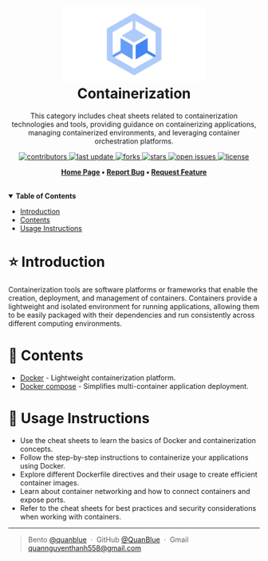 <h1 align="center">
  <img src="./assets/containerization-logo.png" alt="icon" height="150"></img>
  <br>
  <b>Containerization</b>
</h1>

<p align="center"> This category includes cheat sheets related to containerization technologies and tools, providing guidance on containerizing applications, managing containerized environments, and leveraging container orchestration platforms.</p>

<!-- Badges -->
<p align="center">
  <a href="https://github.com/quanblue/tech-cheatsheets/graphs/contributors">
    <img src="https://img.shields.io/github/contributors/quanblue/tech-cheatsheets" alt="contributors" />
  </a>
  <a href="">
    <img src="https://img.shields.io/github/last-commit/quanblue/tech-cheatsheets" alt="last update" />
  </a>
  <a href="https://github.com/quanblue/tech-cheatsheets/network/members">
    <img src="https://img.shields.io/github/forks/quanblue/tech-cheatsheets" alt="forks" />
  </a>
  <a href="https://github.com/quanblue/tech-cheatsheets/stargazers">
    <img src="https://img.shields.io/github/stars/quanblue/tech-cheatsheets" alt="stars" />
  </a>
  <a href="https://github.com/quanblue/tech-cheatsheets/issues/">
    <img src="https://img.shields.io/github/issues/quanblue/tech-cheatsheets" alt="open issues" />
  </a>
  <a href="https://github.com/quanblue/tech-cheatsheets/blob/master/LICENSE">
    <img src="https://img.shields.io/github/license/quanblue/tech-cheatsheets.svg" alt="license" />
  </a>
</p>

<p align="center">
  <b>
      <a href="https://github.com/quanblue/tech-cheatsheets">Home Page</a> •
      <a href="https://github.com/quanblue/tech-cheatsheets/issues/">Report Bug</a> •
      <a href="https://github.com/quanblue/tech-cheatsheets/issues/">Request Feature</a>
  </b>
</p>

<br/>

<details open>
<summary><b>Table of Contents</b></summary>

-  [Introduction](#star-introduction)
-  [Contents](#open_book-contents)
-  [Usage Instructions](#rainbow-usage-instructions)

# :star: Introduction

Containerization tools are software platforms or frameworks that enable the creation, deployment, and management of containers. Containers provide a lightweight and isolated environment for running applications, allowing them to be easily packaged with their dependencies and run consistently across different computing environments.

# :open_book: Contents

-  [Docker](https://github.com/quanblue/tech-cheatsheets/tree/master/Containerization/Docker) - Lightweight containerization platform.
-  [Docker compose](https://github.com/quanblue/tech-cheatsheets/tree/master/Containerization/Docker%20Compose) - Simplifies multi-container application deployment.

# :rainbow: Usage Instructions

-  Use the cheat sheets to learn the basics of Docker and containerization concepts.
-  Follow the step-by-step instructions to containerize your applications using Docker.
-  Explore different Dockerfile directives and their usage to create efficient container images.
-  Learn about container networking and how to connect containers and expose ports.
-  Refer to the cheat sheets for best practices and security considerations when working with containers.

---

> Bento [@quanblue](https://bento.me/quanblue) &nbsp;&middot;&nbsp;
> GitHub [@QuanBlue](https://github.com/QuanBlue) &nbsp;&middot;&nbsp; Gmail quannguyenthanh558@gmail.com
